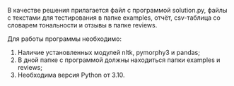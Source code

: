 
В качестве решения прилагается файл с программой solution.py, файлы с текстами для тестирования в папке examples, отчёт, csv-таблица со словарем тональности и отзывы в папке reviews.

Для работы программы необходимо:
1. Наличие установленных модулей nltk, pymorphy3 и pandas;
2. В дной папке с программой должны находиться папки examples и reviews;
3. Необходима версия Python от 3.10.
